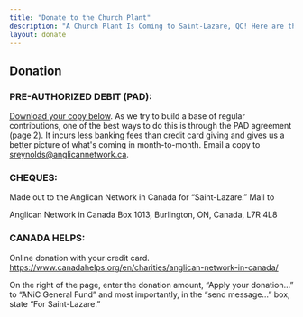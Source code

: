 ```yaml
---
title: "Donate to the Church Plant"
description: "A Church Plant Is Coming to Saint-Lazare, QC! Here are the informations if you are called to donate."
layout: donate
---
```

## Donation

### PRE-AUTHORIZED DEBIT (PAD): 

<u>Download your copy below</u>. As we try to build a base of regular contributions, one of the best ways to do this is through the PAD agreement (page 2). It incurs less banking fees than credit card giving and gives us a better picture of what's coming in month-to-month. Email a copy to [sreynolds@anglicannetwork.ca](mailto:sreynolds@anglicannetwork.ca). 

### CHEQUES: 
Made out to the Anglican Network in Canada for “Saint-Lazare.” Mail to

Anglican Network in Canada
Box 1013, Burlington, ON, 
Canada, L7R 4L8

### CANADA HELPS: 
Online donation with your credit card.
https://www.canadahelps.org/en/charities/anglican-network-in-canada/ 

On the right of the page, enter the donation amount, “Apply your donation…” to “ANiC General Fund” and most importantly, in the “send message…” box, state “For Saint-Lazare.” 


